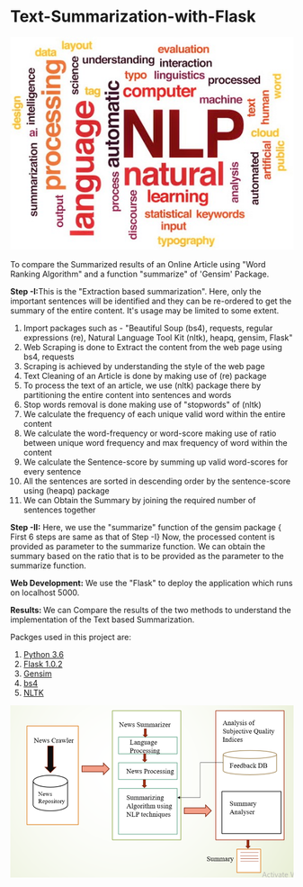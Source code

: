 # Text-Summarization-with-Flask

<p align="center">
  <img src="images/12.jpg" >
</p>

To compare the Summarized results of an Online Article using "Word Ranking Algorithm" and a function "summarize" of 'Gensim' Package.

<b>Step -I:</b>This is the "Extraction based summarization". Here, only the important sentences will be identified and they can be re-ordered to get the summary of the entire content. It's usage may be limited to some extent.
	<br />
	<p><ol>
 	 <li> Import packages such as -  "Beautiful Soup (bs4), requests, regular expressions (re), Natural Language Tool Kit (nltk), heapq, gensim, Flask"</il>
	<li> Web Scraping is done to Extract the content from the web page using   bs4, requests</il>
	<br />
	<li> Scraping is achieved by understanding the style of the web page</il>
	<br />
	<li> Text Cleaning of an Article is done by making use of (re) package</il>
	<br />
	<li> To process the text of an article, we use (nltk) package there by partitioning the entire content into sentences and words</il>
	<br />
	<li> Stop words removal is done making use of "stopwords" of (nltk) </il>
	<br />
	<li> We calculate the frequency of each unique valid word within the entire content </il>
	<br />
	<li> We calculate the word-frequency or word-score making use of ratio between unique word frequency and max frequency of word within the content </il>
	<br />
	<li> We calculate the Sentence-score by summing up valid word-scores for every sentence </il>
	<br />
  	<li> All the sentences are sorted in descending order by the sentence-score using (heapq) package </il>
	<br />
  	<li> We can Obtain the Summary by joining the required number of sentences together </il>
	</ol>
	</p>
<b> Step -II:</b> Here, we use the "summarize" function of the gensim package { First 6 steps are same as that of Step  -I}
    Now, the processed content is provided as parameter to the summarize function. We can obtain the summary based on the ratio that is to be provided as the parameter to the summarize function.

<b> Web Development:</b>  We use the "Flask" to deploy the application which runs on localhost 5000.

<b> Results: </b> We can Compare the results of the two methods to understand the implementation of the Text based Summarization.


Packges used in this project are:
1. <a href="https://www.python.org/downloads/" > Python 3.6 </a>
2. <a href="http://flask.pocoo.org/"> Flask 1.0.2 </a>
3. <a href="https://radimrehurek.com/gensim/"> Gensim </a>
4. <a href="https://pypi.org/project/bs4/"> bs4 </a>
5. <a href="https://www.nltk.org/install.html"> NLTK </a>


<p align="center">
  <img src="images/Framework.png" >
</p>
